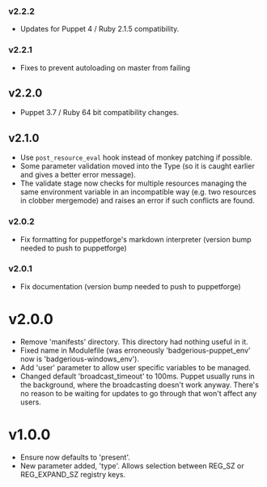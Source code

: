 ### v2.2.2
- Updates for Puppet 4 / Ruby 2.1.5 compatibility.

### v2.2.1
- Fixes to prevent autoloading on master from failing

v2.2.0
------
- Puppet 3.7 / Ruby 64 bit compatibility changes.

v2.1.0
------
- Use `post_resource_eval` hook instead of monkey patching if possible.
- Some parameter validation moved into the Type (so it is caught earlier and
  gives a better error message).
- The validate stage now checks for multiple resources managing the same environment
  variable in an incompatible way (e.g. two resources in clobber mergemode) and raises
  an error if such conflicts are found.

### v2.0.2
- Fix formatting for puppetforge's markdown interpreter (version bump needed to push to puppetforge)

### v2.0.1
- Fix documentation (version bump needed to push to puppetforge)

v2.0.0
======
- Remove 'manifests' directory. This directory had nothing useful in it. 
- Fixed name in Modulefile (was erroneously 'badgerious-puppet_env' now is 'badgerious-windows_env'). 
- Add 'user' parameter to allow user specific variables to be managed. 
- Changed default 'broadcast_timeout' to 100ms. Puppet usually runs in the background, where the broadcasting
  doesn't work anyway. There's no reason to be waiting for updates to go through that won't affect any users.

v1.0.0
======
- Ensure now defaults to 'present'.
- New parameter added, 'type'. Allows selection between REG_SZ or REG_EXPAND_SZ registry keys.
